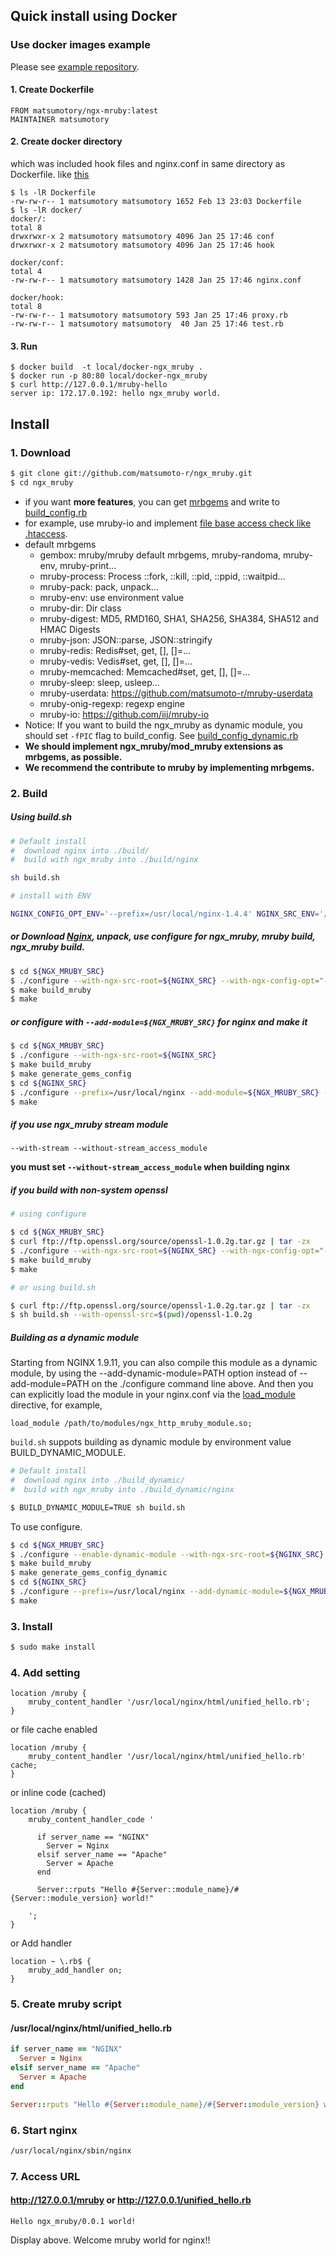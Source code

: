 ## Quick install using Docker
### Use docker images example
Please see [example repository](https://github.com/matsumotory/docker-ngx_mruby).
#### 1. Create Dockerfile
```
FROM matsumotory/ngx-mruby:latest
MAINTAINER matsumotory
```
#### 2. Create docker directory
which was included hook files and nginx.conf in same directory as Dockerfile. like [this](https://github.com/matsumoto-r/ngx_mruby/tree/master/docker)
```
$ ls -lR Dockerfile 
-rw-rw-r-- 1 matsumotory matsumotory 1652 Feb 13 23:03 Dockerfile
$ ls -lR docker/
docker/:
total 8
drwxrwxr-x 2 matsumotory matsumotory 4096 Jan 25 17:46 conf
drwxrwxr-x 2 matsumotory matsumotory 4096 Jan 25 17:46 hook

docker/conf:
total 4
-rw-rw-r-- 1 matsumotory matsumotory 1428 Jan 25 17:46 nginx.conf

docker/hook:
total 8
-rw-rw-r-- 1 matsumotory matsumotory 593 Jan 25 17:46 proxy.rb
-rw-rw-r-- 1 matsumotory matsumotory  40 Jan 25 17:46 test.rb
```

#### 3. Run
```
$ docker build  -t local/docker-ngx_mruby .
$ docker run -p 80:80 local/docker-ngx_mruby
$ curl http://127.0.0.1/mruby-hello
server ip: 172.17.0.192: hello ngx_mruby world.
```

## Install
### 1. Download

```bash
$ git clone git://github.com/matsumoto-r/ngx_mruby.git
$ cd ngx_mruby
```

- if you want __more features__, you can get [mrbgems](https://github.com/mruby/mruby/wiki/Related-Projects) and write to [build_config.rb](https://github.com/matsumoto-r/ngx_mruby/blob/master/build_config.rb)
- for example, use mruby-io and implement [file base access check like .htaccess](https://gist.github.com/matsumoto-r/7150832).
- default mrbgems
  - gembox: mruby/mruby default mrbgems, mruby-randoma, mruby-env, mruby-print...
  - mruby-process: Process ::fork, ::kill, ::pid, ::ppid, ::waitpid...
  - mruby-pack: pack, unpack...
  - mruby-env: use environment value
  - mruby-dir: Dir class
  - mruby-digest: MD5, RMD160, SHA1, SHA256, SHA384, SHA512 and HMAC Digests
  - mruby-json: JSON::parse, JSON::stringify
  - mruby-redis: Redis#set, get, [], []=...
  - mruby-vedis: Vedis#set, get, [], []=...
  - mruby-memcached: Memcached#set, get, [], []=...
  - mruby-sleep: sleep, usleep...
  - mruby-userdata: https://github.com/matsumoto-r/mruby-userdata
  - mruby-onig-regexp: regexp engine
  - mruby-io: https://github.com/iij/mruby-io
- Notice: If you want to build the ngx_mruby as dynamic module, you should set `-fPIC` flag to build_config. See [build_config_dynamic.rb](https://github.com/matsumoto-r/ngx_mruby/blob/master/build_config_dynamic.rb)
- __We should implement ngx_mruby/mod_mruby extensions as mrbgems, as possible.__
- __We recommend the contribute to mruby by implementing mrbgems.__

### 2. Build 
##### Using build.sh
```bash
# Default install
#  download nginx into ./build/
#  build with ngx_mruby into ./build/nginx

sh build.sh
```
```bash
# install with ENV

NGINX_CONFIG_OPT_ENV='--prefix=/usr/local/nginx-1.4.4' NGINX_SRC_ENV='/usr/local/src/nginx-1.4.4' sh build.sh
```
##### or Download [Nginx](http://nginx.org/en/download.html), unpack, use configure for ngx_mruby, mruby build, ngx_mruby build.
```bash
$ cd ${NGX_MRUBY_SRC}
$ ./configure --with-ngx-src-root=${NGINX_SRC} --with-ngx-config-opt="--prefix=/usr/local/nginx"
$ make build_mruby
$ make
```
##### or configure with ```--add-module=${NGX_MRUBY_SRC}``` for nginx and make it
```bash
$ cd ${NGX_MRUBY_SRC}
$ ./configure --with-ngx-src-root=${NGINX_SRC}
$ make build_mruby
$ make generate_gems_config
$ cd ${NGINX_SRC}
$ ./configure --prefix=/usr/local/nginx --add-module=${NGX_MRUBY_SRC} --add-module=${NGX_MRUBY_SRC}/dependence/ngx_devel_kit --add-module=${SOME_OTHER_MODULE}
$ make
```

##### if you use ngx_mruby stream module

```
--with-stream --without-stream_access_module
```

__you must set `--without-stream_access_module` when building nginx__

##### if you build with non-system openssl

```sh
# using configure

$ cd ${NGX_MRUBY_SRC}
$ curl ftp://ftp.openssl.org/source/openssl-1.0.2g.tar.gz | tar -zx
$ ./configure --with-ngx-src-root=${NGINX_SRC} --with-ngx-config-opt="--prefix=/usr/local/nginx" --with-openssl-src=$(pwd)/openssl-1.0.2g
$ make build_mruby
$ make

# or using build.sh

$ curl ftp://ftp.openssl.org/source/openssl-1.0.2g.tar.gz | tar -zx
$ sh build.sh --with-openssl-src=$(pwd)/openssl-1.0.2g
```

##### Building as a dynamic module

Starting from NGINX 1.9.11, you can also compile this module as a dynamic module, by using the --add-dynamic-module=PATH option instead of --add-module=PATH on the ./configure command line above. And then you can explicitly load the module in your nginx.conf via the [load_module](http://nginx.org/en/docs/ngx_core_module.html#load_module) directive, for example,

```
load_module /path/to/modules/ngx_http_mruby_module.so;
```

`build.sh` suppots building as dynamic module by environment value BUILD_DYNAMIC_MODULE.

```sh
# Default install
#  download nginx into ./build_dynamic/
#  build with ngx_mruby into ./build_dynamic/nginx

$ BUILD_DYNAMIC_MODULE=TRUE sh build.sh
```

To use configure.

```bash
$ cd ${NGX_MRUBY_SRC}
$ ./configure --enable-dynamic-module --with-ngx-src-root=${NGINX_SRC}
$ make build_mruby
$ make generate_gems_config_dynamic
$ cd ${NGINX_SRC}
$ ./configure --prefix=/usr/local/nginx --add-dynamic-module=${NGX_MRUBY_SRC} --add-module=${NGX_MRUBY_SRC}/dependence/ngx_devel_kit --add-module=${SOME_OTHER_MODULE}
$ make
```

### 3. Install
```bash
$ sudo make install
```
### 4. Add setting
```nginx
location /mruby {
    mruby_content_handler '/usr/local/nginx/html/unified_hello.rb';
}
```
or file cache enabled
```nginx
location /mruby {
    mruby_content_handler '/usr/local/nginx/html/unified_hello.rb' cache;
}
```
or inline code (cached)
```nginx
location /mruby {
    mruby_content_handler_code '
      
      if server_name == "NGINX"
        Server = Nginx
      elsif server_name == "Apache"
        Server = Apache
      end
      
      Server::rputs "Hello #{Server::module_name}/#{Server::module_version} world!"
    
    ';
}
```
or Add handler
```nginx
location ~ \.rb$ {
    mruby_add_handler on;
}
```
### 5. Create mruby script
#### /usr/local/nginx/html/unified_hello.rb
```ruby
if server_name == "NGINX"
  Server = Nginx
elsif server_name == "Apache"
  Server = Apache
end

Server::rputs "Hello #{Server::module_name}/#{Server::module_version} world!"
```

### 6. Start nginx
```bash
/usr/local/nginx/sbin/nginx
```
### 7. Access URL 
#### http://127.0.0.1/mruby or http://127.0.0.1/unified_hello.rb
```
Hello ngx_mruby/0.0.1 world!
```

Display above. Welcome mruby world for nginx!!

